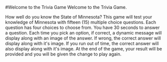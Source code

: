 #Welcome to the Trivia Game 
Welcome to the Trivia Game.

How well do you know the State of Minnesota?
This game will test your knowledge of Minnesota with fifteen (15) multiple choice questions.
Each question has four choices to choose from. 
You have 30 seconds to answer a question.
Each time you pick an option, if correct, a dynamic message will display along with an image of the answer. If wrong, the correct answer will display along with it's image. If you run out of time, the correct answer will also display along with it's image. 
At the end of the game, your result will be provided and you will be given the change to play again.
